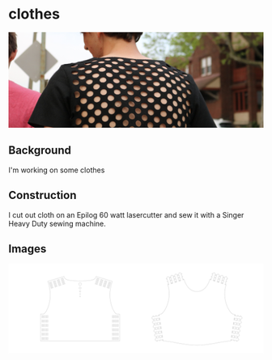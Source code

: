 # clothes

![Banner image of a person wearing a shirt cut from black felt with many small regular holes cut from the fabric revealing the person's back](/oholes/banner.jpg)

## Background
I'm working on some clothes

## Construction
I cut out cloth on an Epilog 60 watt lasercutter and sew it with a Singer Heavy Duty sewing machine.

## Images
![A design for a sewless croptop](/woptop/woptop.svg)